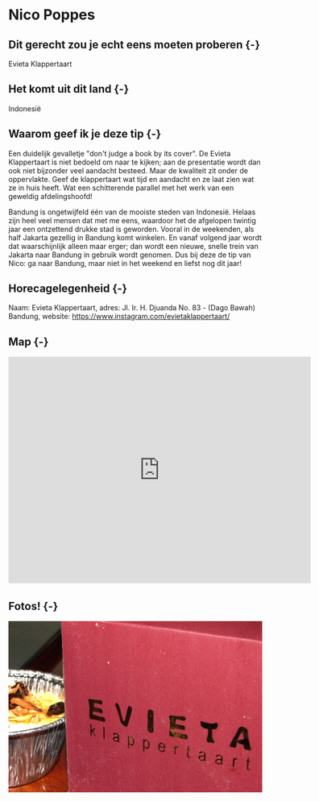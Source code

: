 # Nico Poppes







## Dit gerecht zou je echt eens moeten proberen {-} 

Evieta Klappertaart

## Het komt uit dit land {-}

Indonesië

## Waarom geef ik je deze tip {-}

Een duidelijk gevalletje "don't judge a book by its cover". De Evieta Klappertaart is niet bedoeld om naar te kijken; aan de presentatie wordt dan ook niet bijzonder veel aandacht besteed. Maar de kwaliteit zit onder de oppervlakte. Geef de klappertaart wat tijd en aandacht en ze laat zien wat ze in huis heeft. Wat een schitterende parallel met het werk van een geweldig afdelingshoofd!





Bandung is ongetwijfeld één van de mooiste steden van Indonesië. Helaas zijn heel veel mensen dat met me eens, waardoor het de afgelopen twintig jaar een ontzettend drukke stad is geworden. Vooral in de weekenden, als half Jakarta gezellig in Bandung komt winkelen. En vanaf volgend jaar wordt dat waarschijnlijk alleen maar erger; dan wordt een nieuwe, snelle trein van Jakarta naar Bandung in gebruik wordt genomen. Dus bij deze de tip van Nico: ga naar Bandung, maar niet in het weekend en liefst nog dit jaar!

## Horecagelegenheid {-}

Naam: Evieta Klappertaart, adres: Jl. Ir. H. Djuanda No. 83 - (Dago Bawah) Bandung, website: https://www.instagram.com/evietaklappertaart/

## Map {-}

<iframe src="https://www.google.com/maps/embed?pb=!1m18!1m12!1m3!1d3961.2156108111685!2d107.62415381396457!3d-6.864745669069819!2m3!1f0!2f0!3f0!3m2!1i1024!2i768!4f13.1!3m3!1m2!1s0x2e68e64e2d2a07c7%3A0x17546390cd5237fc!2sEvieta%20Klappertaart!5e0!3m2!1snl!2snl!4v1661266410919!5m2!1snl!2snl" width="600" height="450" style="border:0;" allowfullscreen="" loading="lazy" referrerpolicy="no-referrer-when-downgrade"></iframe>

## Fotos! {-}

<img src="images/gerechten/klappertaart - Nico Poppes_Nico Poppes.jpg" width="600" style="display: block; margin: auto;" />
